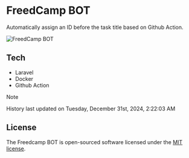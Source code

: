# FreedCamp BOT

Automatically assign an ID before the task title based on Github Action.

![FreedCamp BOT](https://repository-images.githubusercontent.com/737932867/7d34798b-2680-471c-b089-a78a718d3d6a)

## Tech

- Laravel
- Docker
- Github Action

> [!NOTE]  
> History last updated on Tuesday, December 31st, 2024, 2:22:03 AM

## License

The Freedcamp BOT is open-sourced software licensed under the [MIT license](https://opensource.org/licenses/MIT).
